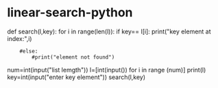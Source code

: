# linear-search-python
def search(l,key):
    for i in range(len(l)):
        if key== l[i]:
            print("key element at index:",i)

        #else:
            #print("element not found")
num=int(input("list lemgth"))
l=[int(input()) for i in range (num)]
print(l)
key=int(input("enter key element"))
search(l,key)

